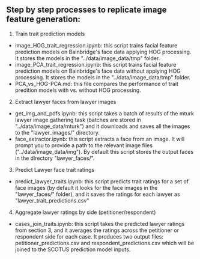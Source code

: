 ## Step by step processes to replicate image feature generation:

1. Train trait prediction models
  * image_HOG_trait_regression.ipynb: this script trains facial feature prediction models on Bainbridge's face data applying HOG processing. It stores the models in the "../data/image_data/tmp" folder. 
  * image_PCA_trait_regression.ipynb: this script trains facial feature prediction models on Bainbridge's face data without applying HOG processing. It stores the models in the "../data/image_data/tmp" folder.
  * PCA_vs_HOG-PCA.md: this file compares the performance of trait predition models with vs. without HOG processing.

2. Extract lawyer faces from lawyer images
 * get_img_and_pdfs.ipynb: this script takes a batch of results of the mturk lawyer image gathering task (batches are stored in "../data/image_data/mturk") and it downloads and saves all the images to the "lawyer_images/" directory.
 * face_extractor.ipynb: this script extracts a face from an image. It will prompt you to provide a path to the relevant image files ("../data/image_data/img"). By default this script stores the output faces in the directory "lawyer_faces/".

3. Predict Lawyer face trait ratings
  * predict_lawyer_traits.ipynb: this script predicts trait ratings for a set of face images (by default it looks for the face images in the "lawyer_faces/" folder), and it saves the ratings for each lawyer as "lawyer_trait_predictions.csv"

4. Aggregate lawyer ratings by side (petitioner/respondent)
 * cases_join_traits.ipynb: this script takes the predicted lawyer ratings from section 3, and it averages the ratings across the petitioner or respondent side for each case. It produces two output files: petitioner_predictions.csv and respondent_predictions.csv which will be joined to the SCOTUS prediction model inputs.
